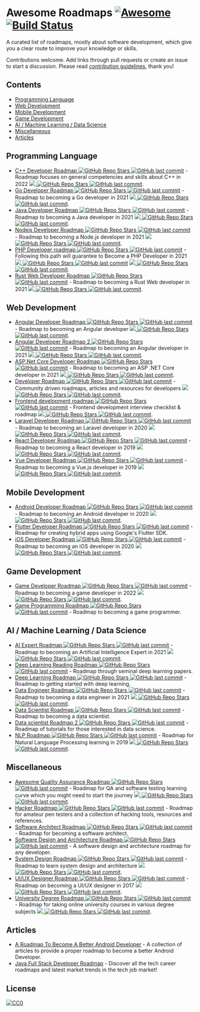 # Awesome Roadmaps [![Awesome](https://awesome.re/badge.svg)](https://awesome.re) [![Build Status](https://travis-ci.org/liuchong/awesome-roadmaps.svg?branch=master)](https://travis-ci.org/liuchong/awesome-roadmaps)

A curated list of roadmaps, mostly about software development, which give you a clear route to improve your knowledge or skills.

Contributions welcome.
Add links through pull requests or create an issue to start a discussion.
Please read [contribution guidelines](contributing.md), thank you!

## Contents

- [Programming Language](#programming-language)
- [Web Development](#web-development)
- [Mobile Development](#mobile-development)
- [Game Development](#game-development)
- [AI / Machine Learning / Data Science](#ai--machine-learning--data-science)
- [Miscellaneous](#miscellaneous)
- [Articles](#articles)

## Programming Language
- [C++ Developer Roadmap ![GitHub Repo Stars](https://img.shields.io/github/stars/salmer/CppDeveloperRoadmap) ![GitHub last commit](https://img.shields.io/github/last-commit/salmer/CppDeveloperRoadmap)](https://github.com/salmer/CppDeveloperRoadmap) - Roadmap focuses on general competencies and skills about C++ in 2022 [<img src="https://img.shields.io/badge/Roadmap-2022-green.svg"> ![GitHub Repo Stars](https://img.shields.io/github/stars/salmer/CppDeveloperRoadmap) ![GitHub last commit](https://img.shields.io/github/last-commit/salmer/CppDeveloperRoadmap)](https://github.com/salmer/CppDeveloperRoadmap).
- [Go Developer Roadmap ![GitHub Repo Stars](https://img.shields.io/github/stars/Alikhll/golang-developer-roadmap) ![GitHub last commit](https://img.shields.io/github/last-commit/Alikhll/golang-developer-roadmap)](https://github.com/Alikhll/golang-developer-roadmap) - Roadmap to becoming a Go developer in 2021 [<img src="https://img.shields.io/badge/Roadmap-2021-green.svg"> ![GitHub Repo Stars](https://img.shields.io/github/stars/Alikhll/golang-developer-roadmap) ![GitHub last commit](https://img.shields.io/github/last-commit/Alikhll/golang-developer-roadmap)](https://github.com/Alikhll/golang-developer-roadmap).
- [Java Developer Roadmap ![GitHub Repo Stars](https://img.shields.io/github/stars/s4kibs4mi/java-developer-roadmap) ![GitHub last commit](https://img.shields.io/github/last-commit/s4kibs4mi/java-developer-roadmap)](https://github.com/s4kibs4mi/java-developer-roadmap) - Roadmap to becoming a Java developer in 2021 [<img src="https://img.shields.io/badge/Roadmap-2021-green.svg"> ![GitHub Repo Stars](https://img.shields.io/github/stars/s4kibs4mi/java-developer-roadmap) ![GitHub last commit](https://img.shields.io/github/last-commit/s4kibs4mi/java-developer-roadmap)](https://github.com/s4kibs4mi/java-developer-roadmap).
- [Nodejs Developer Roadmap ![GitHub Repo Stars](https://img.shields.io/github/stars/aliyr/Nodejs-Developer-Roadmap) ![GitHub last commit](https://img.shields.io/github/last-commit/aliyr/Nodejs-Developer-Roadmap)](https://github.com/aliyr/Nodejs-Developer-Roadmap) - Roadmap to becoming a Node.js developer in 2021 [<img src="https://img.shields.io/badge/Roadmap-2021-green.svg"> ![GitHub Repo Stars](https://img.shields.io/github/stars/aliyr/Nodejs-Developer-Roadmap) ![GitHub last commit](https://img.shields.io/github/last-commit/aliyr/Nodejs-Developer-Roadmap)](https://github.com/aliyr/Nodejs-Developer-Roadmap).
- [PHP Developer roadmap ![GitHub Repo Stars](https://img.shields.io/github/stars/thecodeholic/php-developer-roadmap) ![GitHub last commit](https://img.shields.io/github/last-commit/thecodeholic/php-developer-roadmap)](https://github.com/thecodeholic/php-developer-roadmap) - Following this path will guarantee to Become a PHP Developer in 2021 [<img src="https://img.shields.io/badge/Roadmap-2021-green.svg"> ![GitHub Repo Stars](https://img.shields.io/github/stars/thecodeholic/php-developer-roadmap) ![GitHub last commit](https://img.shields.io/github/last-commit/thecodeholic/php-developer-roadmap)](https://github.com/thecodeholic/php-developer-roadmap) [<img src="https://img.shields.io/badge/YouTube-FF0000?logo=youtube"> ![GitHub Repo Stars](https://img.shields.io/github/stars/thecodeholic/php-developer-roadmap) ![GitHub last commit](https://img.shields.io/github/last-commit/thecodeholic/php-developer-roadmap)](https://github.com/thecodeholic/php-developer-roadmap).
- [Rust Web Developer Roadmap ![GitHub Repo Stars](https://img.shields.io/github/stars/anshulrgoyal/rust-web-developer-roadmap) ![GitHub last commit](https://img.shields.io/github/last-commit/anshulrgoyal/rust-web-developer-roadmap)](https://github.com/anshulrgoyal/rust-web-developer-roadmap) - Roadmap to becoming a Rust Web developer in 2021 [<img src="https://img.shields.io/badge/Roadmap-2021-green.svg"> ![GitHub Repo Stars](https://img.shields.io/github/stars/anshulrgoyal/rust-web-developer-roadmap) ![GitHub last commit](https://img.shields.io/github/last-commit/anshulrgoyal/rust-web-developer-roadmap)](https://github.com/anshulrgoyal/rust-web-developer-roadmap).


## Web Development
- [Angular Developer Roadmap ![GitHub Repo Stars](https://img.shields.io/github/stars/sulco/angular-developer-roadmap) ![GitHub last commit](https://img.shields.io/github/last-commit/sulco/angular-developer-roadmap)](https://github.com/sulco/angular-developer-roadmap) - Roadmap to becoming an Angular developer [<img src="https://img.shields.io/badge/Roadmap-2018-yellow.svg"> ![GitHub Repo Stars](https://img.shields.io/github/stars/sulco/angular-developer-roadmap) ![GitHub last commit](https://img.shields.io/github/last-commit/sulco/angular-developer-roadmap)](https://github.com/sulco/angular-developer-roadmap).
- [Angular Developer Roadmap 2 ![GitHub Repo Stars](https://img.shields.io/github/stars/saifaustcse/angular-developer-roadmap) ![GitHub last commit](https://img.shields.io/github/last-commit/saifaustcse/angular-developer-roadmap)](https://github.com/saifaustcse/angular-developer-roadmap) - Roadmap to becoming an Angular developer in 2021 [<img src="https://img.shields.io/badge/Roadmap-2021-green.svg"> ![GitHub Repo Stars](https://img.shields.io/github/stars/saifaustcse/angular-developer-roadmap) ![GitHub last commit](https://img.shields.io/github/last-commit/saifaustcse/angular-developer-roadmap)](https://github.com/saifaustcse/angular-developer-roadmap).
- [ASP.Net Core Developer Roadmap ![GitHub Repo Stars](https://img.shields.io/github/stars/MoienTajik/AspNetCore-Developer-Roadmap) ![GitHub last commit](https://img.shields.io/github/last-commit/MoienTajik/AspNetCore-Developer-Roadmap)](https://github.com/MoienTajik/AspNetCore-Developer-Roadmap) - Roadmap to becoming an ASP .NET Core developer in 2021 [<img src="https://img.shields.io/badge/Roadmap-2021-green.svg"> ![GitHub Repo Stars](https://img.shields.io/github/stars/MoienTajik/AspNetCore-Developer-Roadmap) ![GitHub last commit](https://img.shields.io/github/last-commit/MoienTajik/AspNetCore-Developer-Roadmap)](https://github.com/MoienTajik/AspNetCore-Developer-Roadmap).
- [Developer Roadmap ![GitHub Repo Stars](https://img.shields.io/github/stars/kamranahmedse/developer-roadmap) ![GitHub last commit](https://img.shields.io/github/last-commit/kamranahmedse/developer-roadmap)](https://github.com/kamranahmedse/developer-roadmap) - Community driven roadmaps, articles and resources for developers [<img src="https://img.shields.io/badge/Roadmap-2022-green.svg"> ![GitHub Repo Stars](https://img.shields.io/github/stars/kamranahmedse/developer-roadmap) ![GitHub last commit](https://img.shields.io/github/last-commit/kamranahmedse/developer-roadmap)](https://github.com/kamranahmedse/developer-roadmap).
- [Frontend development roadmap ![GitHub Repo Stars](https://img.shields.io/github/stars/sadanandpai/frontend-learning-kit) ![GitHub last commit](https://img.shields.io/github/last-commit/sadanandpai/frontend-learning-kit)](https://github.com/sadanandpai/frontend-learning-kit/blob/main/public/2024_FE_roadmap.pdf) - Frontend development interview checklist & roadmap [<img src="https://img.shields.io/badge/Roadmap-2024-green.svg"> ![GitHub Repo Stars](https://img.shields.io/github/stars/sadanandpai/frontend-learning-kit) ![GitHub last commit](https://img.shields.io/github/last-commit/sadanandpai/frontend-learning-kit)](https://github.com/sadanandpai/frontend-learning-kit/blob/main/public/2024_FE_roadmap.pdf).
- [Laravel Developer Roadmap ![GitHub Repo Stars](https://img.shields.io/github/stars/Hasnayeen/laravel-developer-roadmap) ![GitHub last commit](https://img.shields.io/github/last-commit/Hasnayeen/laravel-developer-roadmap)](https://github.com/Hasnayeen/laravel-developer-roadmap) - Roadmap to becoming an Laravel developer in 2020 [<img src="https://img.shields.io/badge/Roadmap-2020-yellowgreen.svg"> ![GitHub Repo Stars](https://img.shields.io/github/stars/Hasnayeen/laravel-developer-roadmap) ![GitHub last commit](https://img.shields.io/github/last-commit/Hasnayeen/laravel-developer-roadmap)](https://github.com/Hasnayeen/laravel-developer-roadmap).
- [React Developer Roadmap ![GitHub Repo Stars](https://img.shields.io/github/stars/adam-golab/react-developer-roadmap) ![GitHub last commit](https://img.shields.io/github/last-commit/adam-golab/react-developer-roadmap)](https://github.com/adam-golab/react-developer-roadmap) - Roadmap to becoming a React developer in 2019 [<img src="https://img.shields.io/badge/Roadmap-2019-yellowgreen.svg"> ![GitHub Repo Stars](https://img.shields.io/github/stars/adam-golab/react-developer-roadmap) ![GitHub last commit](https://img.shields.io/github/last-commit/adam-golab/react-developer-roadmap)](https://github.com/adam-golab/react-developer-roadmap).
- [Vue Developer Roadmap ![GitHub Repo Stars](https://img.shields.io/github/stars/flaviocopes/vue-developer-roadmap) ![GitHub last commit](https://img.shields.io/github/last-commit/flaviocopes/vue-developer-roadmap)](https://github.com/flaviocopes/vue-developer-roadmap) - Roadmap to becoming a Vue.js developer in 2019 [<img src="https://img.shields.io/badge/Roadmap-2019-yellowgreen.svg"> ![GitHub Repo Stars](https://img.shields.io/github/stars/flaviocopes/vue-developer-roadmap) ![GitHub last commit](https://img.shields.io/github/last-commit/flaviocopes/vue-developer-roadmap)](https://github.com/flaviocopes/vue-developer-roadmap).

## Mobile Development
- [Android Developer Roadmap ![GitHub Repo Stars](https://img.shields.io/github/stars/anacoimbrag/android-developer-roadmap) ![GitHub last commit](https://img.shields.io/github/last-commit/anacoimbrag/android-developer-roadmap)](https://github.com/anacoimbrag/android-developer-roadmap) - Roadmap to becoming an Android developer in 2020 [<img src="https://img.shields.io/badge/Roadmap-2020-yellowgreen.svg"> ![GitHub Repo Stars](https://img.shields.io/github/stars/anacoimbrag/android-developer-roadmap) ![GitHub last commit](https://img.shields.io/github/last-commit/anacoimbrag/android-developer-roadmap)](https://github.com/anacoimbrag/android-developer-roadmap).
- [Flutter Developer Roadmap ![GitHub Repo Stars](https://img.shields.io/github/stars/olexale/flutter_roadmap) ![GitHub last commit](https://img.shields.io/github/last-commit/olexale/flutter_roadmap)](https://github.com/olexale/flutter_roadmap) - Roadmap for creating hybrid apps using Google's Flutter SDK.
- [iOS Developer Roadmap ![GitHub Repo Stars](https://img.shields.io/github/stars/BohdanOrlov/iOS-Developer-Roadmap) ![GitHub last commit](https://img.shields.io/github/last-commit/BohdanOrlov/iOS-Developer-Roadmap)](https://github.com/BohdanOrlov/iOS-Developer-Roadmap) - Roadmap to becoming an iOS developer in 2020 [<img src="https://img.shields.io/badge/Roadmap-2020-yellowgreen.svg"> ![GitHub Repo Stars](https://img.shields.io/github/stars/BohdanOrlov/iOS-Developer-Roadmap) ![GitHub last commit](https://img.shields.io/github/last-commit/BohdanOrlov/iOS-Developer-Roadmap)](https://github.com/BohdanOrlov/iOS-Developer-Roadmap).

## Game Development
- [Game Developer Roadmap ![GitHub Repo Stars](https://img.shields.io/github/stars/utilForever/game-developer-roadmap) ![GitHub last commit](https://img.shields.io/github/last-commit/utilForever/game-developer-roadmap)](https://github.com/utilForever/game-developer-roadmap) - Roadmap to becoming a game developer in 2022 [<img src="https://img.shields.io/badge/Roadmap-2022-green.svg"> ![GitHub Repo Stars](https://img.shields.io/github/stars/utilForever/game-developer-roadmap) ![GitHub last commit](https://img.shields.io/github/last-commit/utilForever/game-developer-roadmap)](https://github.com/utilForever/game-developer-roadmap).
- [Game Programming Roadmap ![GitHub Repo Stars](https://img.shields.io/github/stars/miloyip/game-programmer) ![GitHub last commit](https://img.shields.io/github/last-commit/miloyip/game-programmer)](https://github.com/miloyip/game-programmer) - Roadmap to becoming a game programmer.

## AI / Machine Learning / Data Science
- [AI Expert Roadmap ![GitHub Repo Stars](https://img.shields.io/github/stars/AMAI-GmbH/AI-Expert-Roadmap) ![GitHub last commit](https://img.shields.io/github/last-commit/AMAI-GmbH/AI-Expert-Roadmap)](https://github.com/AMAI-GmbH/AI-Expert-Roadmap) - Roadmap to becoming an Artificial Intelligence Expert in 2021 [<img src="https://img.shields.io/badge/Roadmap-2021-green.svg"> ![GitHub Repo Stars](https://img.shields.io/github/stars/AMAI-GmbH/AI-Expert-Roadmap) ![GitHub last commit](https://img.shields.io/github/last-commit/AMAI-GmbH/AI-Expert-Roadmap)](https://github.com/AMAI-GmbH/AI-Expert-Roadmap).
- [Deep Learning Reading Roadmap ![GitHub Repo Stars](https://img.shields.io/github/stars/floodsung/Deep-Learning-Papers-Reading-Roadmap) ![GitHub last commit](https://img.shields.io/github/last-commit/floodsung/Deep-Learning-Papers-Reading-Roadmap)](https://github.com/floodsung/Deep-Learning-Papers-Reading-Roadmap) - Roadmap through seminal deep learning papers.
- [Deep Learning Roadmap ![GitHub Repo Stars](https://img.shields.io/github/stars/machinelearningmindset/deep-learning-roadmap) ![GitHub last commit](https://img.shields.io/github/last-commit/machinelearningmindset/deep-learning-roadmap)](https://github.com/machinelearningmindset/deep-learning-roadmap) - Roadmap to getting started with deep learning.
- [Data Engineer Roadmap ![GitHub Repo Stars](https://img.shields.io/github/stars/datastacktv/data-engineer-roadmap) ![GitHub last commit](https://img.shields.io/github/last-commit/datastacktv/data-engineer-roadmap)](https://github.com/datastacktv/data-engineer-roadmap) - Roadmap to becoming a data engineer in 2021 [<img src="https://img.shields.io/badge/Roadmap-2021-green.svg"> ![GitHub Repo Stars](https://img.shields.io/github/stars/datastacktv/data-engineer-roadmap) ![GitHub last commit](https://img.shields.io/github/last-commit/datastacktv/data-engineer-roadmap)](https://github.com/datastacktv/data-engineer-roadmap).
- [Data Scientist Roadmap ![GitHub Repo Stars](https://img.shields.io/github/stars/hasbrain/data-science-roadmap) ![GitHub last commit](https://img.shields.io/github/last-commit/hasbrain/data-science-roadmap)](https://github.com/hasbrain/data-science-roadmap) - Roadmap to becoming a data scientist.
- [Data scientist Roadmap 2 ![GitHub Repo Stars](https://img.shields.io/github/stars/MrMimic/data-scientist-roadmap) ![GitHub last commit](https://img.shields.io/github/last-commit/MrMimic/data-scientist-roadmap)](https://github.com/MrMimic/data-scientist-roadmap) - Roadmap of tutorials for those interested in data science.
- [NLP Roadmap ![GitHub Repo Stars](https://img.shields.io/github/stars/graykode/nlp-roadmap) ![GitHub last commit](https://img.shields.io/github/last-commit/graykode/nlp-roadmap)](https://github.com/graykode/nlp-roadmap) - Roadmap for Natural Language Processing learning in 2019 [<img src="https://img.shields.io/badge/Roadmap-2019-yellowgreen.svg"> ![GitHub Repo Stars](https://img.shields.io/github/stars/graykode/nlp-roadmap) ![GitHub last commit](https://img.shields.io/github/last-commit/graykode/nlp-roadmap)](https://github.com/graykode/nlp-roadmap).

## Miscellaneous
- [Awesome Quality Assurance Roadmap ![GitHub Repo Stars](https://img.shields.io/github/stars/fityanos/awesome-quality-assurance-roadmap) ![GitHub last commit](https://img.shields.io/github/last-commit/fityanos/awesome-quality-assurance-roadmap)](https://github.com/fityanos/awesome-quality-assurance-roadmap) - Roadmap for QA and software testing learning curve which you might need to start the journey [<img src="https://img.shields.io/badge/Roadmap-2021-green.svg"> ![GitHub Repo Stars](https://img.shields.io/github/stars/fityanos/awesome-quality-assurance-roadmap) ![GitHub last commit](https://img.shields.io/github/last-commit/fityanos/awesome-quality-assurance-roadmap)](https://github.com/fityanos/awesome-quality-assurance-roadmap).
- [Hacker Roadmap ![GitHub Repo Stars](https://img.shields.io/github/stars/Sundowndev/hacker-roadmap) ![GitHub last commit](https://img.shields.io/github/last-commit/Sundowndev/hacker-roadmap)](https://github.com/Sundowndev/hacker-roadmap) - Roadmap for amateur pen testers and a collection of hacking tools, resources and references.
- [Software Architect Roadmap ![GitHub Repo Stars](https://img.shields.io/github/stars/AlaaAttya/software-architect-roadmap) ![GitHub last commit](https://img.shields.io/github/last-commit/AlaaAttya/software-architect-roadmap)](https://github.com/AlaaAttya/software-architect-roadmap) - Roadmap for becoming a software architect.
- [Software Design and Architecture Roadmap ![GitHub Repo Stars](https://img.shields.io/github/stars/stemmlerjs/software-design-and-architecture-roadmap) ![GitHub last commit](https://img.shields.io/github/last-commit/stemmlerjs/software-design-and-architecture-roadmap)](https://github.com/stemmlerjs/software-design-and-architecture-roadmap) - A software design and architecture roadmap for any developer.
- [System Design Roadmap ![GitHub Repo Stars](https://img.shields.io/github/stars/mohsenshafiei/system-design-master-plan) ![GitHub last commit](https://img.shields.io/github/last-commit/mohsenshafiei/system-design-master-plan)](https://github.com/mohsenshafiei/system-design-master-plan) - Roadmap to learn system design and architecture [<img src="https://img.shields.io/badge/Roadmap-2021-green.svg"> ![GitHub Repo Stars](https://img.shields.io/github/stars/mohsenshafiei/system-design-master-plan) ![GitHub last commit](https://img.shields.io/github/last-commit/mohsenshafiei/system-design-master-plan)](https://github.com/mohsenshafiei/system-design-master-plan).
- [UI/UX Designer Roadmap ![GitHub Repo Stars](https://img.shields.io/github/stars/togiberlin/ui-ux-designer-roadmap) ![GitHub last commit](https://img.shields.io/github/last-commit/togiberlin/ui-ux-designer-roadmap)](https://github.com/togiberlin/ui-ux-designer-roadmap) - Roadmap on becoming a UI/UX designer in 2017 [<img src="https://img.shields.io/badge/Roadmap-2017-yellow.svg"> ![GitHub Repo Stars](https://img.shields.io/github/stars/togiberlin/ui-ux-designer-roadmap) ![GitHub last commit](https://img.shields.io/github/last-commit/togiberlin/ui-ux-designer-roadmap)](https://github.com/togiberlin/ui-ux-designer-roadmap).
- [University Degree Roadmap ![GitHub Repo Stars](https://img.shields.io/github/stars/nietsymerej/collecobrary) ![GitHub last commit](https://img.shields.io/github/last-commit/nietsymerej/collecobrary)](https://github.com/nietsymerej/collecobrary) - Roadmap for taking online university courses in various degree subjects [<img src="https://img.shields.io/badge/Roadmap-2021-green.svg"> ![GitHub Repo Stars](https://img.shields.io/github/stars/nietsymerej/collecobrary) ![GitHub last commit](https://img.shields.io/github/last-commit/nietsymerej/collecobrary)](https://github.com/nietsymerej/collecobrary).

## Articles
- [A Roadmap To Become A Better Android Developer](https://medium.com/mindorks/a-roadmap-to-become-a-better-android-developer-3038cf7f8c8d) - A collection of articles to provide a proper roadmap to become a better Android Developer.
- [Java Full Stack Developer Roadmap](https://www.scaler.com/blog/java-full-stack-developer-roadmap/) - Discover all the tech career roadmaps and latest market trends in the tech job market!

## License

[![CC0](http://mirrors.creativecommons.org/presskit/buttons/88x31/svg/cc-zero.svg)](https://creativecommons.org/publicdomain/zero/1.0/)
